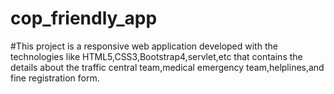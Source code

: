 # cop_friendly_app
#This project is a responsive web application developed with the technologies like HTML5,CSS3,Bootstrap4,servlet,etc that contains the details about the traffic central team,medical emergency team,helplines,and fine registration form.

